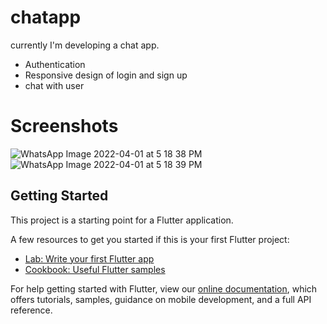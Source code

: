 # chatapp

currently I'm developing a chat app.
- Authentication
- Responsive design of login and sign up 
- chat with user

# Screenshots
![WhatsApp Image 2022-04-01 at 5 18 38 PM](https://user-images.githubusercontent.com/47592884/161258361-657c806a-f7ff-4c7c-93bd-d84360ef1d93.jpeg) ![WhatsApp Image 2022-04-01 at 5 18 39 PM](https://user-images.githubusercontent.com/47592884/161258399-02d8ad06-2d16-4547-ac59-70e035c10099.jpeg)



## Getting Started

This project is a starting point for a Flutter application.

A few resources to get you started if this is your first Flutter project:

- [Lab: Write your first Flutter app](https://flutter.dev/docs/get-started/codelab)
- [Cookbook: Useful Flutter samples](https://flutter.dev/docs/cookbook)

For help getting started with Flutter, view our
[online documentation](https://flutter.dev/docs), which offers tutorials,
samples, guidance on mobile development, and a full API reference.
